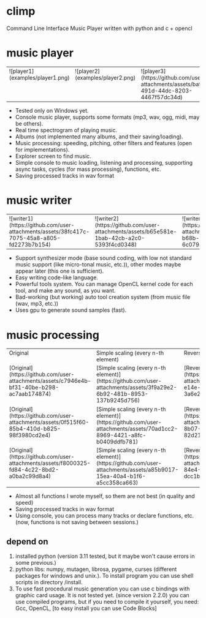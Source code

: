 # climp
Command Line Interface Music Player written with python and c + opencl

# music player
<table>
  <tr>
    <td valign="top">![player1](examples/player1.png)</td>
    <td valign="top">![player2](examples/player2.png)</td>
    <td valign="top">![player3](https://github.com/user-attachments/assets/baf9ad02-491d-44dc-8203-4467f57dc34d)</td>
  </tr>
 </table>


* Tested only on Windows yet.
* Console music player, supports some formats (mp3, wav, ogg, midi, may be others).
* Real time spectrogram of playing music.
* Albums (not implemented many albums, and their saving/loading).
* Music processing: speeding, pitching, other filters and features (open for implementations).
* Explorer screen to find music.
* Simple console to music loading, listening and processing, supporting async tasks, cycles (for mass processing), functions, etc.
* Saving processed tracks in wav format

# music writer
<table>
  <tr>
    <td valign="top">![writer1](https://github.com/user-attachments/assets/38fc417c-7075-45a8-a805-fd2273b7b154)</td>
    <td valign="top">![writer2](https://github.com/user-attachments/assets/b65e581e-1bab-42cb-a2c0-5393f4cd0348)</td>
    <td valign="top">![writer3](https://github.com/user-attachments/assets/7e13ffb7-b68b-41a8-a9c1-6c0796e0ae3f)</td>
  </tr>
 </table>

* Support synthesizer mode (base sound coding, with low not standard music support (like micro-tonal music, etc.)), other modes maybe appear later (this one is sufficient).
* Easy writing code-like language.
* Powerful tools system. You can manage OpenCL kernel code for each tool, and make any sound, as you want.
* Bad-working (but working) auto tool creation system (from music file (wav, mp3, etc.)) 
* Uses gpu to generate sound samples (fast).

# music processing

<table>
  <tr>
    <td valign="top">Original</td>
    <td valign="top">Simple scaling (every n-th element)</td>
    <td valign="top">Reversing, using beat notes</td>
    <td valign="top">Tonal pitching (0.5x)</td>
    <td valign="top">Speed pitching (2x)</td>
    <td valign="top">jackal + clipping</td>
  </tr>
  <tr>
    <td valign="top">[Original](https://github.com/user-attachments/assets/c7946e4b-bf31-40be-b298-ac7aab174874)</td>
    <td valign="top">[Simple scaling (every n-th element)](https://github.com/user-attachments/assets/3f9a29e2-6b92-481b-8953-137b9245d756)</td>
    <td valign="top">[Reversing, using beat notes](https://github.com/user-attachments/assets/ddee0b16-e14e-4c86-8b97-3a6e2591a4c9)</td>
    <td valign="top">[Tonal pitching (0.5x)](https://github.com/user-attachments/assets/ba905297-1d2c-4600-a718-c97bd0d43137)</td>
    <td valign="top">[Speed pitching (2x)](https://github.com/user-attachments/assets/0d1b115d-2329-48f2-aad5-c908594f3ffb)</td>
    <td valign="top">[jackal + clipping](https://github.com/user-attachments/assets/baf971dc-d4ba-4789-9aa1-71230c7bc44b)</td>
  </tr>
  <tr>
    <td valign="top">[Original](https://github.com/user-attachments/assets/0f515f60-85b4-410d-b825-98f3980cd2e4)</td>
    <td valign="top">[Simple scaling (every n-th element)](https://github.com/user-attachments/assets/70ad1cc2-8969-4421-a8fc-b0409ddfb781)</td>
    <td valign="top">[Reversing, using beat notes](https://github.com/user-attachments/assets/f81ebc72-8b07-4991-8fed-82d21fe5f237)</td>
    <td valign="top">[Tonal pitching (0.5x)](https://github.com/user-attachments/assets/c58e5021-5fd8-4a90-9bbb-764b008dd256)</td>
    <td valign="top">[Speed pitching (2x)](https://github.com/user-attachments/assets/f42671dc-550a-4cc5-8b24-1cf97ea75301)</td>
    <td valign="top">[jackal + clipping<](https://github.com/user-attachments/assets/08435e53-9714-4005-80a3-289ce9181ed5)</td>
  </tr>
  <tr>
    <td valign="top">[Original](https://github.com/user-attachments/assets/f8000325-fd84-4c22-8bd2-a0ba2c99d8a4)</td>
    <td valign="top">[Simple scaling (every n-th element)](https://github.com/user-attachments/assets/a85b9017-15ea-40a4-b1f6-a5cc358ca663)</td>
    <td valign="top">[Reversing, using beat notes](https://github.com/user-attachments/assets/228cdae0-84e4-4ad8-80c9-dcc1b6311d35)</td>
    <td valign="top">[Tonal pitching (0.5x)](https://github.com/user-attachments/assets/e0d360cf-9edb-4a70-992e-8abcd3374c92)</td>
    <td valign="top">[Speed pitching (2x)](https://github.com/user-attachments/assets/92c73704-53e4-42d9-90bd-9bc5f56b3a40)</td>
    <td valign="top">[jackal + clipping](https://github.com/user-attachments/assets/bb81a053-cb84-4b79-b9d3-e678a4b98ee9)</td>
  </tr>
 </table>

* Almost all functions I wrote myself, so them are not best (in quality and speed) 
* Saving processed tracks in wav format
* Using console, you can process many tracks or declare functions, etc. (now, functions is not saving between sessions.)

## depend on
1. installed python (version 3.11 tested, but it maybe won't cause errors in some previous.)
2. python libs: numpy, mutagen, librosa, pygame, curses (different packages for windows and unix.). 
To install program you can use shell scripts in directory /install.
3. To use fast procedural music generation you can use c bindings with graphic card usage.
It is not tested yet. (since version 2.2.0)
you can use compiled programs, but if you need to compile it yourself,
you need: Gcc, OpenCL, [to easy install you can use Code Blocks]

